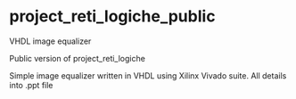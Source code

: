 # project_reti_logiche_public
VHDL image equalizer


Public version of project_reti_logiche

Simple image equalizer written in VHDL using Xilinx Vivado suite.
All details into .ppt file
